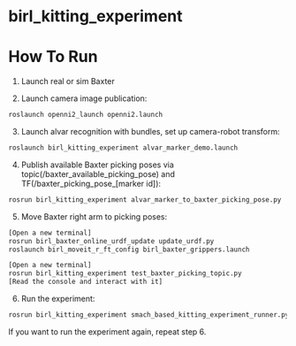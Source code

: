 # birl_kitting_experiment

# How To Run

1. Launch real or sim Baxter

2. Launch camera image publication:

```bash
roslaunch openni2_launch openni2.launch
```

3. Launch alvar recognition with bundles, set up camera-robot transform:

```bash
roslaunch birl_kitting_experiment alvar_marker_demo.launch
```

4. Publish available Baxter picking poses via topic(/baxter_available_picking_pose) and TF(/baxter_picking_pose_[marker id]):

```bash
rosrun birl_kitting_experiment alvar_marker_to_baxter_picking_pose.py
```

5. Move Baxter right arm to picking poses:
```bash
[Open a new terminal]
rosrun birl_baxter_online_urdf_update update_urdf.py
roslaunch birl_moveit_r_ft_config birl_baxter_grippers.launch

[Open a new terminal]
rosrun birl_kitting_experiment test_baxter_picking_topic.py 
[Read the console and interact with it]
```

6. Run the experiment:
```bash
rosrun birl_kitting_experiment smach_based_kitting_experiment_runner.py
```

If you want to run the experiment again, repeat step 6.
